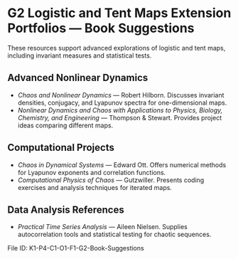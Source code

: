 # G2 Logistic and Tent Maps Extension Portfolios — Book Suggestions

These resources support advanced explorations of logistic and tent maps, including invariant measures and statistical tests.

## Advanced Nonlinear Dynamics
- *Chaos and Nonlinear Dynamics* — Robert Hilborn. Discusses invariant densities, conjugacy, and Lyapunov spectra for one-dimensional maps.
- *Nonlinear Dynamics and Chaos with Applications to Physics, Biology, Chemistry, and Engineering* — Thompson & Stewart. Provides project ideas comparing different maps.

## Computational Projects
- *Chaos in Dynamical Systems* — Edward Ott. Offers numerical methods for Lyapunov exponents and correlation functions.
- *Computational Physics of Chaos* — Gutzwiller. Presents coding exercises and analysis techniques for iterated maps.

## Data Analysis References
- *Practical Time Series Analysis* — Aileen Nielsen. Supplies autocorrelation tools and statistical testing for chaotic sequences.

File ID: K1-P4-C1-O1-F1-G2-Book-Suggestions
